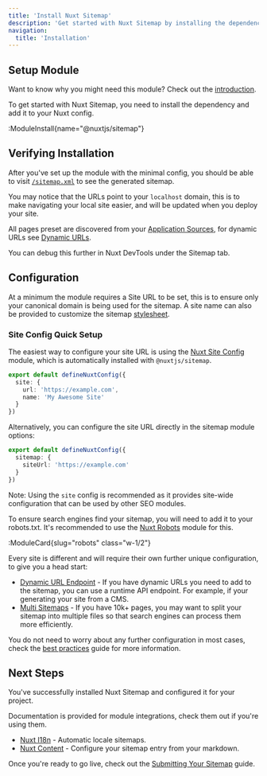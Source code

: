 ```yaml
---
title: 'Install Nuxt Sitemap'
description: 'Get started with Nuxt Sitemap by installing the dependency to your project.'
navigation:
  title: 'Installation'
---
```


## Setup Module

Want to know why you might need this module? Check out the [introduction](/docs/sitemap/getting-started/introduction).

To get started with Nuxt Sitemap, you need to install the dependency and add it to your Nuxt config.

:ModuleInstall{name="@nuxtjs/sitemap"}

## Verifying Installation

After you've set up the module with the minimal config, you should be able to visit [`/sitemap.xml`](http://localhost:3000/sitemap.xml) to see the generated sitemap.

You may notice that the URLs point to your `localhost` domain, this is to make navigating your local site easier, and will be updated when you deploy your site.

All pages preset are discovered from your [Application Sources](/docs/sitemap/getting-started/data-sources), for dynamic URLs see [Dynamic URLs](/docs/sitemap/guides/dynamic-urls).

You can debug this further in Nuxt DevTools under the Sitemap tab.

## Configuration

At a minimum the module requires a Site URL to be set, this is to ensure only your canonical domain is being used for
the sitemap. A site name can also be provided to customize the sitemap [stylesheet](/docs/sitemap/guides/customising-ui).

### Site Config Quick Setup

The easiest way to configure your site URL is using the [Nuxt Site Config](/docs/site-config/getting-started/introduction) module, which is automatically installed with `@nuxtjs/sitemap`.

```ts [nuxt.config.ts]
export default defineNuxtConfig({
  site: {
    url: 'https://example.com',
    name: 'My Awesome Site'
  }
})
```

Alternatively, you can configure the site URL directly in the sitemap module options:

```ts [nuxt.config.ts]
export default defineNuxtConfig({
  sitemap: {
    siteUrl: 'https://example.com'
  }
})
```

Note: Using the `site` config is recommended as it provides site-wide configuration that can be used by other SEO modules.

To ensure search engines find your sitemap, you will need to add it to your robots.txt. It's recommended to use the [Nuxt Robots](/docs/robots/getting-started/installation) module for this.

:ModuleCard{slug="robots" class="w-1/2"}

Every site is different and will require their own further unique configuration, to give you a head start:

- [Dynamic URL Endpoint](/docs/sitemap/guides/dynamic-urls) - If you have dynamic URLs you need to add to the sitemap, you can use a runtime API endpoint. For example, if your
generating your site from a CMS.
- [Multi Sitemaps](/docs/sitemap/guides/multi-sitemaps) - If you have 10k+ pages, you may want to split your sitemap into multiple files
so that search engines can process them more efficiently.

You do not need to worry about any further configuration in most cases, check the [best practices](/docs/sitemap/guides/best-practices) guide for more information.

## Next Steps

You've successfully installed Nuxt Sitemap and configured it for your project.

Documentation is provided for module integrations, check them out if you're using them.
- [Nuxt I18n](/docs/sitemap/guides/i18n) - Automatic locale sitemaps.
- [Nuxt Content](/docs/sitemap/guides/content) - Configure your sitemap entry from your markdown.

Once you're ready to go live, check out the [Submitting Your Sitemap](/docs/sitemap/guides/submitting-sitemap) guide.
